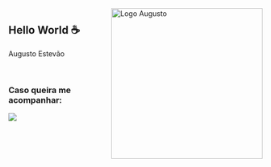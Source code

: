<img src="logo.svg" width="300px" min-width="300px" max-width="300px" align="right" alt="Logo Augusto">

<h2>Hello World ☕</h2>

<p>Augusto Estevão</p>

</br>

<h3>Caso queira me acompanhar:</h3> 

<div align="left">
  
  <a href="https://www.linkedin.com/in/augustoestevaomonte/" alt="Linkedin">
    <img src="https://img.shields.io/badge/-Linkedin-ff3a5e?style=for-the-badge&logo=Linkedin&logoColor=FFF"/>
  </a>
</div>
